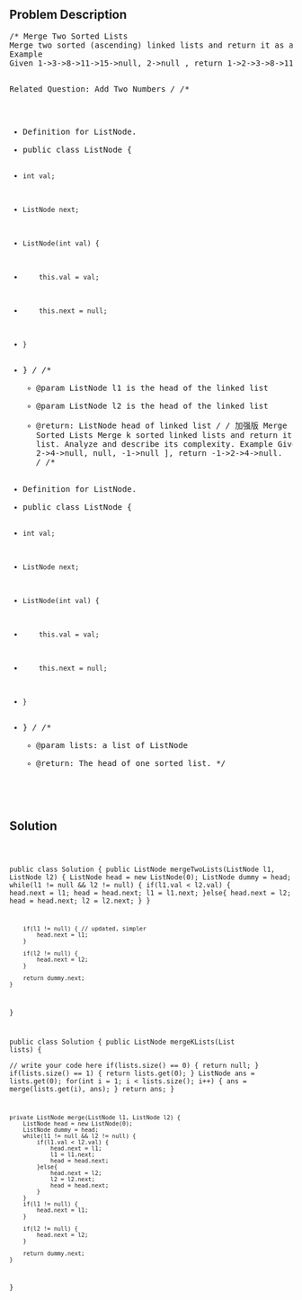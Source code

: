 <!--
<style>
  body { font-family: Arial, sans-serif; }
  .container { max-width: 100%; margin: auto; padding: 20px; }
  .comment-block { background-color: #f9f9f9; padding: 10px; border-left: 5px solid #ccc; max-width: 500px; margin: auto; word-wrap: break-word; white-space: pre-wrap; }
  .code-block { background-color: #f4f4f4; padding: 10px; border: 1px solid #ddd; }
</style>
-->

<div class='container'>
<h2>Problem Description</h2>
<div class='comment-block'>
<pre>
/* Merge Two Sorted Lists
Merge two sorted (ascending) linked lists and return it as a new sorted list. The new sorted list should be made by splicing together the nodes of the two lists and sorted in ascending order.
Example
Given 1->3->8->11->15->null, 2->null , return 1->2->3->8->11->15->null.

Related Question: Add Two Numbers
*/
/**
 * Definition for ListNode.
 * public class ListNode {
 *     int val;
 *     ListNode next;
 *     ListNode(int val) {
 *         this.val = val;
 *         this.next = null;
 *     }
 * }
 */ 
    /**
     * @param ListNode l1 is the head of the linked list
     * @param ListNode l2 is the head of the linked list
     * @return: ListNode head of linked list
     */
/* 加强版 Merge k Sorted Lists
Merge k sorted linked lists and return it as one sorted list.
Analyze and describe its complexity.
Example
Given lists:
[
  2->4->null,
  null,
  -1->null
],
return -1->2->4->null.
*/
/**
 * Definition for ListNode.
 * public class ListNode {
 *     int val;
 *     ListNode next;
 *     ListNode(int val) {
 *         this.val = val;
 *         this.next = null;
 *     }
 * }
 */ 
    /**
     * @param lists: a list of ListNode
     * @return: The head of one sorted list.
     */
</pre>
</div>

<h2>Solution</h2>
<div class='code-block'>
<pre><code class='language-java'>

public class Solution {
    public ListNode mergeTwoLists(ListNode l1, ListNode l2) {
        ListNode head = new ListNode(0);
        ListNode dummy = head;
        while(l1 != null && l2 != null) {
            if(l1.val < l2.val) {
                head.next = l1;
                head = head.next;
                l1 = l1.next;
            }else{
                head.next = l2;
                head = head.next;
                l2 = l2.next;
            }
        }
        
        if(l1 != null) { // updated, simpler
            head.next = l1;
        }
        
        if(l2 != null) {
            head.next = l2;
        }
        
        return dummy.next;
    }
}



public class Solution {
    public ListNode mergeKLists(List<ListNode> lists) {  
        // write your code here
        if(lists.size() == 0) {
            return null;
        }
        if(lists.size() == 1) {
            return lists.get(0);
        }
        ListNode ans = lists.get(0);
        for(int i = 1; i < lists.size(); i++) {
            ans = merge(lists.get(i), ans);
        }
        return ans;
    }
    
    private ListNode merge(ListNode l1, ListNode l2) {
        ListNode head = new ListNode(0);
        ListNode dummy = head;
        while(l1 != null && l2 != null) {
            if(l1.val < l2.val) {
                head.next = l1;
                l1 = l1.next;
                head = head.next;
            }else{
                head.next = l2;
                l2 = l2.next;
                head = head.next;                
            }
        }
        if(l1 != null) {
            head.next = l1;
        }
        
        if(l2 != null) {
            head.next = l2;
        }
        
        return dummy.next;
    }
}

</code></pre>
</div>
</div>
